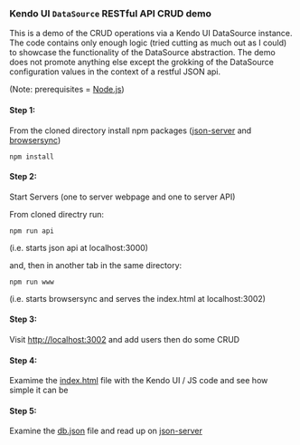 ### Kendo UI `DataSource` RESTful API CRUD demo

This is a demo of the CRUD operations via a Kendo UI DataSource instance. The code contains only enough logic (tried cutting as much out as I could) to showcase the functionality of the DataSource abstraction. The demo does not promote anything else except the grokking of the DataSource configuration values in the context of a restful JSON api.

(Note: prerequisites = [Node.js](https://nodejs.org/download/))

#### Step 1: 

From the cloned directory install npm packages ([json-server](https://github.com/typicode/json-server) and [browsersync](http://www.browsersync.io/))

```
npm install
```

#### Step 2: 

Start Servers (one to server webpage and one to server API) 

From cloned directry run:

```
npm run api
```

(i.e. starts json api at localhost:3000)

and, then in another tab in the same directory:

```
npm run www 
```
(i.e. starts browsersync and serves the index.html at localhost:3002)

#### Step 3: 

Visit [http://localhost:3002](http://localhost:3002) and add users then do some CRUD

#### Step 4: 

Examime the [index.html](index.html) file with the Kendo UI / JS code and see how simple it can be

#### Step 5: 

Examine the [db.json](db.json) file and read up on [json-server](https://github.com/typicode/json-server)
